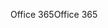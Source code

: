 <span data-ttu-id="ad70a-101">Office 365</span><span class="sxs-lookup"><span data-stu-id="ad70a-101">Office 365</span></span>